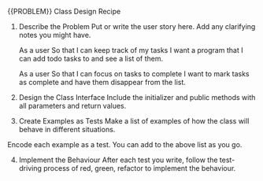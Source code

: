 {{PROBLEM}} Class Design Recipe
1. Describe the Problem
Put or write the user story here. Add any clarifying notes you might have.

    As a user
    So that I can keep track of my tasks
    I want a program that I can add todo tasks to and see a list of them.

    As a user
    So that I can focus on tasks to complete
    I want to mark tasks as complete and have them disappear from the list.

2. Design the Class Interface
Include the initializer and public methods with all parameters and return values.



3. Create Examples as Tests
Make a list of examples of how the class will behave in different situations.



Encode each example as a test. You can add to the above list as you go.

4. Implement the Behaviour
After each test you write, follow the test-driving process of red, green, refactor to implement the behaviour.